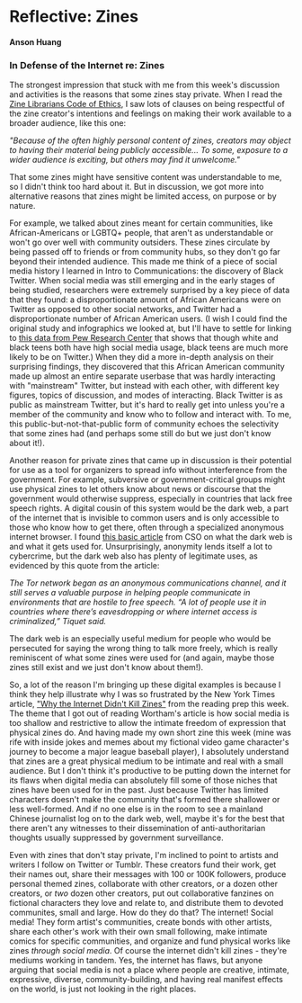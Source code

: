 # Reflective: Zines

#### Anson Huang

### In Defense of the Internet re: Zines

The strongest impression that stuck with me from this week's discussion and activities is the reasons that some zines stay private. When I read the [Zine Librarians Code of Ethics](https://zinelibraries.info/code-of-ethics/), I saw lots of clauses on being respectful of the zine creator's intentions and feelings on making their work available to a broader audience, like this one:

*"Because of the often highly personal content of zines, creators may object to having their material being publicly accessible... To some, exposure to a wider audience is exciting, but others may find it unwelcome."*

That some zines might have sensitive content was understandable to me, so I didn't think too hard about it. But in discussion, we got more into alternative reasons that zines might be limited access, on purpose or by nature.

For example, we talked about zines meant for certain communities, like African-Americans or LGBTQ+ people, that aren't as understandable or won't go over well with community outsiders. These zines circulate by being passed off to friends or from community hubs, so they don't go far beyond their intended audience. This made me think of a piece of social media history I learned in Intro to Communications: the discovery of Black Twitter. When social media was still emerging and in the early stages of being studied, researchers were extremely surprised by a key piece of data that they found: a disproportionate amount of African Americans were on Twitter as opposed to other social networks, and Twitter had a disproportionate number of African American users. (I wish I could find the original study and infographics we looked at, but I'll have to settle for linking to [this data from Pew Research Center](https://www.pewinternet.org/2014/01/06/detailed-demographic-tables/) that shows that though white and black teens both have high social media usage, black teens are much more likely to be on Twitter.) When they did a more in-depth analysis on their surprising findings, they discovered that this African American community made up almost an entire separate userbase that was hardly interacting with "mainstream" Twitter, but instead with each other, with different key figures, topics of discussion, and modes of interacting. Black Twitter is as public as mainstream Twitter, but it's hard to really get into unless you're a member of the community and know who to follow and interact with. To me, this public-but-not-that-public form of community echoes the selectivity that some zines had (and perhaps some still do but we just don't know about it!).  

Another reason for private zines that came up in discussion is their potential for use as a tool for organizers to spread info without interference from the government. For example, subversive or government-critical groups might use physical zines to let others know about news or discourse that the government would otherwise suppress, especially in countries that lack free speech rights. A digital cousin of this system would be the dark web, a part of the internet that is invisible to common users and is only accessible to those who know how to get there, often through a specialized anonymous internet browser. I found [this basic article](https://www.csoonline.com/article/3249765/what-is-the-dark-web-how-to-access-it-and-what-youll-find.html) from CSO on what the dark web is and what it gets used for. Unsurprisingly, anonymity lends itself a lot to cybercrime, but the dark web also has plenty of legitimate uses, as evidenced by this quote from the article:

*The Tor network began as an anonymous communications channel, and it still serves a valuable purpose in helping people communicate in environments that are hostile to free speech. “A lot of people use it in countries where there’s eavesdropping or where internet access is criminalized,” Tiquet said.*

The dark web is an especially useful medium for people who would be persecuted for saying the wrong thing to talk more freely, which is really reminiscent of what some zines were used for (and again, maybe those zines still exist and we just don't know about them!).  

So, a lot of the reason I'm bringing up these digital examples is because I think they help illustrate why I was so frustrated by the New York Times article, ["Why the Internet Didn't Kill Zines"](https://www.nytimes.com/2017/02/28/magazine/why-the-internet-didnt-kill-zines.html) from the reading prep this week. The theme that I got out of reading Wortham's article is how social media is too shallow and restrictive to allow the intimate freedom of expression that physical zines do. And having made my own short zine this week (mine was rife with inside jokes and memes about my fictional video game character's journey to become a major league baseball player), I absolutely understand that zines are a great physical medium to be intimate and real with a small audience. But I don't think it's productive to be putting down the internet for its flaws when digital media can absolutely fill some of those niches that zines have been used for in the past. Just because Twitter has limited characters doesn't make the community that's formed there shallower or less well-formed. And if no one else is in the room to see a mainland Chinese journalist log on to the dark web, well, maybe it's for the best that there aren't any witnesses to their dissemination of anti-authoritarian thoughts usually suppressed by government surveillance.  

Even with zines that don't stay private, I'm inclined to point to artists and writers I follow on Twitter or Tumblr. These creators fund their work, get their names out, share their messages with 100 or 100K followers, produce personal themed zines, collaborate with other creators, or a dozen other creators, or *two* dozen other creators, put out collaborative fanzines on fictional characters they love and relate to, and distribute them to devoted communites, small and large. How do they do that? The internet! Social media! They form artist's communities, create bonds with other artists, share each other's work with their own small following, make intimate comics for specific communities, and organize and fund physical works like zines *through social media*. Of course the internet didn't kill zines - they're mediums working in tandem. Yes, the internet has flaws, but anyone arguing that social media is not a place where people are creative, intimate, expressive, diverse, community-building, and having real manifest effects on the world, is just not looking in the right places.